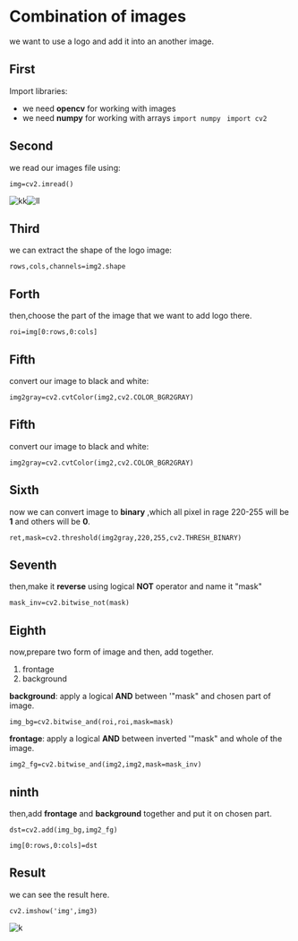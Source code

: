 # Combination of images

we want to use a logo and add it into an another image.

## First

Import libraries:

 -  we need **opencv**  for working with images
 - we need **numpy**  for working with arrays
  `import numpy`
 ` import cv2`

    
   

## Second

we read our images file using:

    img=cv2.imread()
 
 ![](https://lh3.googleusercontent.com/aKBu5uyfhVQBnLhf7kwaGxhQe1LY55Nhza5qM5hbU2Auxq2qSavpXvlZ5d_yV5x2U83xuCvsRoI "kk")![](https://lh3.googleusercontent.com/aH4A650TjerhXKNehYfEPnb4LsoEaoMfjOJHj9TFquJC66M-z0BIUG88WCY9S60b-TUjo_5Sjds "ll")

## Third

we can extract the shape of the logo image:

    rows,cols,channels=img2.shape
 
## Forth

then,choose the part of the image that we want to add logo there.
    
    roi=img[0:rows,0:cols]
    
 ## Fifth

convert our image to black and white:

    img2gray=cv2.cvtColor(img2,cv2.COLOR_BGR2GRAY)
## Fifth

convert our image to black and white:

    img2gray=cv2.cvtColor(img2,cv2.COLOR_BGR2GRAY)
 ## Sixth

now we can convert image to **binary** ,which all pixel in rage 220-255 will be **1** and others will be **0**.


    ret,mask=cv2.threshold(img2gray,220,255,cv2.THRESH_BINARY)
## Seventh
then,make it **reverse** using logical **NOT** operator and name it "mask"

    mask_inv=cv2.bitwise_not(mask)
## Eighth
now,prepare two form of image and then, add together.

 1. frontage
 2. background
 
**background**:
apply a logical **AND** between '"mask" and chosen part of image.

    img_bg=cv2.bitwise_and(roi,roi,mask=mask)

**frontage**:
apply a logical **AND** between inverted '"mask" and whole of the image.

    img2_fg=cv2.bitwise_and(img2,img2,mask=mask_inv)
    
 ## ninth
then,add **frontage** and **background** together and put it on chosen part.

    dst=cv2.add(img_bg,img2_fg)

	img[0:rows,0:cols]=dst
 
 
## Result
we can see the result here.

    cv2.imshow('img',img3)
    
![](https://lh3.googleusercontent.com/8fa773z2qXochyRmDn7zduMpaP8mXtOMLLrqE0dsJgnbb61_k4EoND7hpo-fSk6e9OvuhYGkgJA "k")

